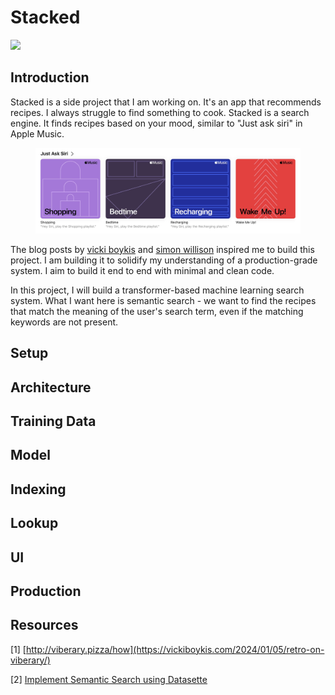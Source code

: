 # Stacked

![](assets/food-banner.png)

## Introduction

Stacked is a side project that I am working on. It's an app that recommends recipes. I always struggle to find something to cook. Stacked is a search engine. It finds recipes based on your mood, similar to "Just ask siri" in Apple Music.

<figure align="center">
  <img src="assets/apple-music.png" />
</figure>

The blog posts by [vicki boykis](https://vickiboykis.com/2024/01/05/retro-on-viberary/) and [simon willison](https://simonwillison.net/2023/Jan/13/semantic-search-answers/) inspired me to build this project. I am building it to solidify my understanding of a production-grade system. I aim to build it end to end with minimal and clean code.

In this project, I will build a transformer-based machine learning search system. What I want here is semantic search - we want to find the recipes that match the meaning of the user's search term, even if the matching keywords are not present.


## Setup


## Architecture




## Training Data


## Model


## Indexing


## Lookup


## UI


## Production


## Resources

[1] [http://viberary.pizza/how](https://vickiboykis.com/2024/01/05/retro-on-viberary/)

[2] [Implement Semantic Search using Datasette](https://github.com/josephrmartinez/recipe-dataset/blob/main/tutorial.md)
